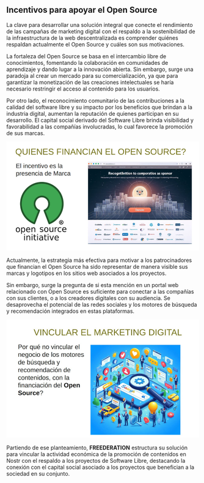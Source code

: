 ## Incentivos para apoyar el Open Source

La clave para desarrollar una solución integral que conecte el rendimiento de las campañas de marketing digital con el respaldo a la sostenibilidad de la infraestructura de la web descentralizada es comprender quiénes respaldan actualmente el Open Source y cuáles son sus motivaciones.

La fortaleza del Open Source se basa en el intercambio libre de conocimientos, fomentando la colaboración en comunidades de aprendizaje y dando lugar a la innovación abierta. Sin embargo, surge una paradoja al crear un mercado para su comercialización, ya que para garantizar la monetización de las creaciones intelectuales se haría necesario restringir el acceso al contenido para los usuarios.

Por otro lado, el reconocimiento comunitario de las contribuciones a la calidad del software libre y su impacto por los beneficios que brindan a la industria digital,  aumentan la reputación de quienes participan en su desarrollo. El capital social derivado del Software Libre brinda visibilidad y favorabilidad a las compañías involucradas, lo cual favorece la promoción de sus marcas.

![[Reconocimiento de donantes y logos]](../img/open_source_site_sponsors.jpg)

Actualmente, la estrategia más efectiva para motivar a los patrocinadores que financian el Open Source ha sido representar de manera visible sus marcas y logotipos en los sitios web asociados a los proyectos. 

Sin embargo, surge la pregunta de si esta mención en un portal web relacionado con Open Source es suficiente para conectar a las compañías con sus clientes, o a los creadores digitales con su audiencia. Se desaprovecha el potencial de las redes sociales y los motores de búsqueda y recomendación integrados en estas plataformas.

![Vincular la promoción en la Web con el Open Source](../img/linking_open_source_with_marketing.jpg)

Partiendo de ese planteamiento, **FREEDERATION** estructura su solución para vincular la actividad económica de la promoción de contenidos en Nostr con el respaldo a los proyectos de Software Libre, destacando la conexión con el capital social asociado a los proyectos que benefician a la sociedad en su conjunto.